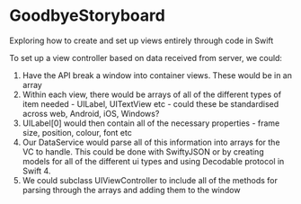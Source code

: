 # GoodbyeStoryboard
Exploring how to create and set up views entirely through code in Swift

To set up a view controller based on data received from server, we could:

1) Have the API break a window into container views. These would be in an array
2) Within each view, there would be arrays of all of the different types of item needed - UILabel, UITextView etc - could these be standardised across web, Android, iOS, Windows?
3) UILabel[0] would then contain all of the necessary properties - frame size, position, colour, font etc
4) Our DataService would parse all of this information into arrays for the VC to handle. This could be done with SwiftyJSON or by creating models for all of the different ui types and using Decodable protocol in Swift 4.
5) We could subclass UIViewController to include all of the methods for parsing through the arrays and adding them to the window
